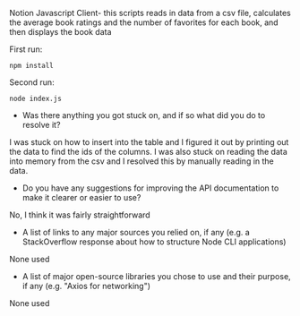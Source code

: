 Notion Javascript Client- this scripts reads in data from a csv file, calculates the average book ratings and the number of favorites for each book, and then displays the book data

First run:

    npm install
    
Second run:
   
    node index.js
    
- Was there anything you got stuck on, and if so what did you do to resolve it?

I was stuck on how to insert into the table and I figured it out by printing out the data to find the ids of the columns. I was also stuck on reading the data into memory from the csv and I resolved this by manually reading in the data.


- Do you have any suggestions for improving the API documentation to make it clearer or easier to use?

No, I think it was fairly straightforward


- A list of links to any major sources you relied on, if any (e.g. a StackOverflow response about how to structure Node CLI applications)

None used

- A list of major open-source libraries you chose to use and their purpose, if any (e.g. "Axios for networking")

None used
